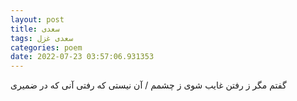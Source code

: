 ```yaml
---
layout: post
title: سعدی
tags: سعدی غزل
categories: poem
date: 2022-07-23 03:57:06.931353
---
```


گفتم مگر ز رفتن غایب شوی ز چشمم / آن نیستی که رفتی آنی که در ضمیری